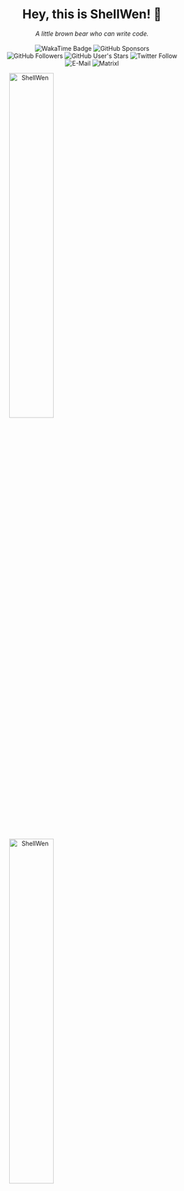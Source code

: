 <div align="center">
  
  # Hey, this is ShellWen! 👋
  <i>A little brown bear who can write code.</i>
  <br>
  <br>
  ![WakaTime Badge](https://wakatime.com/badge/user/98e38870-1ea4-4c21-bdcd-32409615219c.svg?style=for-the-badge)
  ![GitHub Sponsors](https://img.shields.io/github/sponsors/ShellWen?style=for-the-badge&logo=github&logoColor=white&labelColor=%2381530A&color=%23F6E5AE)
  <br>
  ![GitHub Followers](https://img.shields.io/github/followers/ShellWen?style=for-the-badge&logo=github&logoColor=white&labelColor=%2381530A&color=%23F6E5AE)
  ![GitHub User's Stars](https://img.shields.io/github/stars/ShellWen?affiliations=OWNER%2CCOLLABORATOR&style=for-the-badge&logo=github&logoColor=white&labelColor=%2381530A&color=%23F6E5AE)
  ![Twitter Follow](https://img.shields.io/twitter/follow/realShellWen?style=for-the-badge&logo=twitter&logoColor=white&labelColor=%2381530A&color=%23FF000000)
  <br>
  ![E-Mail](https://img.shields.io/badge/E--Mail-me%40shellwen.com-blue?style=for-the-badge&labelColor=%2381530A&color=%23F6E5AE)
  ![Matrixl](https://img.shields.io/badge/Matrix-%40shellwen%3Amatrix.org-blue?style=for-the-badge&logo=matrix&labelColor=%2381530A&color=%23F6E5AE)

</div>

<div align="center" style="display: inline;">
      <a href="https://github.com/ShellWen" target="_blank">
        <img
          src="https://github-readme-stats.shellwen.com/api?username=ShellWen&show_icons=true&locale=en&theme=transparen&hide_border=true"
          alt="ShellWen"
          width="45%"
        />
      </a>
      <br>
      <a href="https://github.com/ShellWen" target="_blank">
        <img
          src="https://github-readme-stats.shellwen.com/api/wakatime?username=ShellWen&show_icons=true&locale=en&layout=compact&theme=transparen&hide_border=true"
          alt="ShellWen"
          width="45%"
        />
      </a>
  <!--
      <br>
      <a href="https://github.com/ShellWen" target="_blank">
        <img
          src="https://github-readme-stats.shellwen.com/api/top-langs?username=ShellWen&show_icons=true&locale=en&layout=compact&theme=transparen&hide_border=true"
          alt="ShellWen"
          width="45%"
        />
      </a>-->
</div>

<!--
**ShellWen/ShellWen** is a ✨ _special_ ✨ repository because its `README.md` (this file) appears on your GitHub profile.

Here are some ideas to get you started:

- 🔭 I’m currently working on ...
- 🌱 I’m currently learning ...
- 👯 I’m looking to collaborate on ...
- 🤔 I’m looking for help with ...
- 💬 Ask me about ...
- 📫 How to reach me: ...
- 😄 Pronouns: ...
- ⚡ Fun fact: ...
-->
